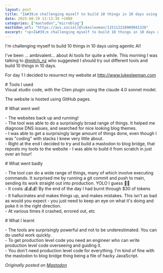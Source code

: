 ```yaml
---
layout: post
title: "I&#39;m challenging myself to build 10 things in 10 days using agentic AI!I&#39;ve been ... ambivale"
date: 2025-08-29 13:13:39 +1000
categories: ["mastodon","microblog"]
mastodon_url: "https://aus.social/@lukesleeman/115112228909041326"
excerpt: "<p>I&#39;m challenging myself to build 10 things in 10 days using agentic AI!</p><p>I&#39;ve been ... ambivalent... about Ai tools for quite a while. ..."
---
```


<p>I&#39;m challenging myself to build 10 things in 10 days using agentic AI!</p><p>I&#39;ve been ... ambivalent... about Ai tools for quite a while.  This morning I was talking to <span class="h-card" translate="no"><a href="https://mastodon.social/@mitch_nz" class="u-url mention">@<span>mitch_nz</span></a></span> who suggested I should try out different tools and build 10 things in 10 days.</p><p>For day 1 I decided to resurrect my website at <a href="http://www.lukesleeman.com" target="_blank" rel="nofollow noopener" translate="no"><span class="invisible">http://www.</span><span class="">lukesleeman.com</span><span class="invisible"></span></a> </p><p># Tools I used<br />Visual studio code, with the Clien plugin using the claude 4.0 sonnet model.</p><p>The website is hosted using GitHub pages.</p><p># What went well</p><p>- The websites back up and running!<br />- The tool was able to do a surprisingly broad range of things.  It helped me diagnose DNS issues, and searched for nice looking blog themes.<br />- I was able to get a surprisingly large amount of things done, even though I was &quot;coding&quot; with stacks I knew very little about.<br />- Right at the end I decided to try and build a mastodon to blog bridge, that reposts my toots to the website - I was able to build it from scratch in just over an hour!</p><p># What went badly</p><p>- The tool can do a wide range of things, many of which involve executing commands.  It surprised me by running a git commit and push to main, sending its work straight out into production.  YOLO I guess 🤷‍♂️<br />- It costs 💰💰💰!  By the end of the day I had burnt through $30 of tokens<br />- It hallucinates and makes things up, and makes mistakes.  This isn&#39;t as bad as would you expect - you just need to keep an eye on what it&#39;s doing and poke it in the right direction.<br />- At various times it crashed, errored out, etc</p><p># What I learnt</p><p>- The tools are surprisingly powerful and not to be underestimated.  You can do useful work quickly.<br />- To get production level code you need an engineer who can write production level code overseeing and guiding it.<br />- You don&#39;t need production level code for everything.  I&#39;m kind of fine with the mastodon to blog bridge thing being a file of hacky JavaScript.</p>

*Originally posted on [Mastodon](https://aus.social/@lukesleeman/115112228909041326)*
